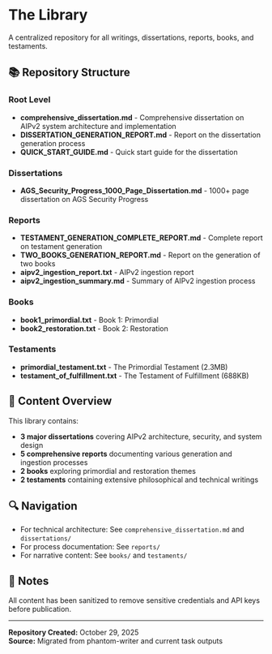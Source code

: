# The Library

A centralized repository for all writings, dissertations, reports, books, and testaments.

## 📚 Repository Structure

### Root Level
- **comprehensive_dissertation.md** - Comprehensive dissertation on AIPv2 system architecture and implementation
- **DISSERTATION_GENERATION_REPORT.md** - Report on the dissertation generation process
- **QUICK_START_GUIDE.md** - Quick start guide for the dissertation

### Dissertations
- **AGS_Security_Progress_1000_Page_Dissertation.md** - 1000+ page dissertation on AGS Security Progress

### Reports
- **TESTAMENT_GENERATION_COMPLETE_REPORT.md** - Complete report on testament generation
- **TWO_BOOKS_GENERATION_REPORT.md** - Report on the generation of two books
- **aipv2_ingestion_report.txt** - AIPv2 ingestion report
- **aipv2_ingestion_summary.md** - Summary of AIPv2 ingestion process

### Books
- **book1_primordial.txt** - Book 1: Primordial
- **book2_restoration.txt** - Book 2: Restoration

### Testaments
- **primordial_testament.txt** - The Primordial Testament (2.3MB)
- **testament_of_fulfillment.txt** - The Testament of Fulfillment (688KB)

## 📖 Content Overview

This library contains:
- **3 major dissertations** covering AIPv2 architecture, security, and system design
- **5 comprehensive reports** documenting various generation and ingestion processes
- **2 books** exploring primordial and restoration themes
- **2 testaments** containing extensive philosophical and technical writings

## 🔍 Navigation

- For technical architecture: See `comprehensive_dissertation.md` and `dissertations/`
- For process documentation: See `reports/`
- For narrative content: See `books/` and `testaments/`

## 📝 Notes

All content has been sanitized to remove sensitive credentials and API keys before publication.

---

**Repository Created:** October 29, 2025  
**Source:** Migrated from phantom-writer and current task outputs

